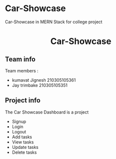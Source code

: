 # Car-Showcase
Car-Showcase in MERN Stack for college project

<h1 align="center">Car-Showcase</h1>

## Team info

Team members :
- kumavat Jignesh 210305105361
- Jay trimbake 210305105351
## Project info

The Car Showcase Dashboard is a project 
- Signup
- Login
- Logout
- Add tasks
- View tasks
- Update tasks
- Delete tasks 
